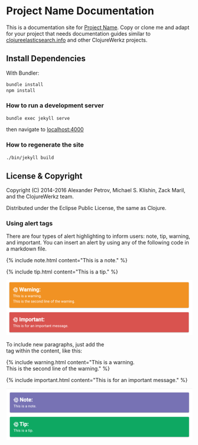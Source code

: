 # Project Name Documentation

This is a documentation site for [Project Name](). Copy or clone me and adapt for your project
that needs documentation guides similar to [clojureelasticsearch.info](http://clojureelasticsearch.info) and
other ClojureWerkz projects.


## Install Dependencies

With Bundler:

    bundle install 
    npm install

### How to run a development server

    bundle exec jekyll serve

then navigate to [localhost:4000](http://localhost:4000)

### How to regenerate the site

    ./bin/jekyll build

## License & Copyright

Copyright (C) 2014-2016 Alexander Petrov, Michael S. Klishin, Zack Maril, and the ClojureWerkz team.

Distributed under the Eclipse Public License, the same as Clojure.

### Using alert tags

There are four types of alert highlighting to inform users: note, tip, warning, and important. You can insert an alert by using any of the following code in a markdown file. 

{% include note.html content="This is a note." %}

{% include tip.html content="This is a tip." %}

![alert example](/assets/images/warning_important_alerts.png)

To include new paragraphs, just add the <br/> tag within the content, like this:

{% include warning.html content="This is a warning. <br/> This is the second line of the warning." %}

{% include important.html content="This is for an important message." %}

![alert example2](/assets/images/note_tip_alerts.png)

